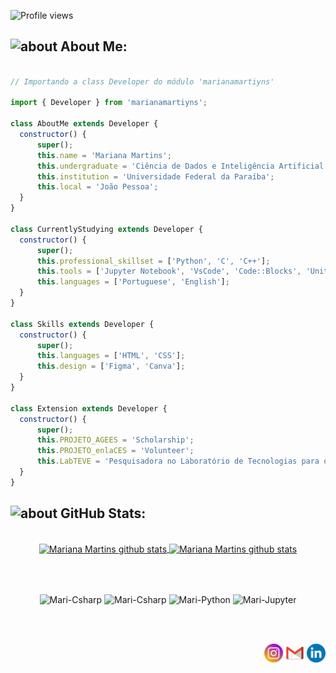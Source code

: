 <p align="left"> <img height="25" width="125" src="https://komarev.com/ghpvc/?username=marianamartiyns&color=ff69b4" alt="Profile views"/>

 ## <img width="32" alt="about" src="https://raw.github.com/elizarov/elizarov/master/about.png"> About Me:
  
  ```js

// Importando a class Developer do módulo 'marianamartiyns'

import { Developer } from 'marianamartiyns';

class AboutMe extends Developer {
    constructor() {
        super();
        this.name = 'Mariana Martins';
        this.undergraduate = 'Ciência de Dados e Inteligência Artificial';
        this.institution = 'Universidade Federal da Paraíba';
        this.local = 'João Pessoa';
    }
}

class CurrentlyStudying extends Developer {
    constructor() {
        super();
        this.professional_skillset = ['Python', 'C', 'C++'];
        this.tools = ['Jupyter Notebook', 'VsCode', 'Code::Blocks', 'Unity3D'];
        this.languages = ['Portuguese', 'English'];
    }
}

class Skills extends Developer {
    constructor() {
        super();
        this.languages = ['HTML', 'CSS'];
        this.design = ['Figma', 'Canva'];
    }
}

class Extension extends Developer {
    constructor() {
        super();
        this.PROJETO_AGEES = 'Scholarship';
        this.PROJETO_enlaCES = 'Volunteer';
        this.LabTEVE = 'Pesquisadora no Laboratório de Tecnologias para o Ensino Virtual e Estatística';
    }
}

``` 

## <img width="32" alt="about" src="https://raw.github.com/elizarov/elizarov/master/about.png"> GitHub Stats:
<br>

<div align="center">
<a href="https://github.com/marianamartiyns">
  <img align="center" height="150" width = "350" src="https://github-readme-stats.vercel.app/api/top-langs/?username=marianamartiyns&layout=compact&langs_count=7&theme=omni" alt="Mariana Martins github stats"/> </a>

<a href="https://github.com/marianamartiyns">
 <img align="center" height="150" width = "350" src="https://github-readme-stats.vercel.app/api?username=marianamartiyns&show_icons=true&theme=omni" alt="Mariana Martins github stats"/> </a>

<br><br>

<img align="center" alt="Mari-Csharp" height="60" width="70" src="https://cdn.jsdelivr.net/gh/devicons/devicon/icons/csharp/csharp-original.svg" />
<img align="center" alt="Mari-Csharp" height="60" width="70" src="https://cdn.jsdelivr.net/gh/devicons/devicon/icons/unity//unity-original.svg" />
<img align="center" alt="Mari-Python" height="60" width="70" src="https://cdn.jsdelivr.net/gh/devicons/devicon/icons/python/python-original.svg" />
<img align="center" alt="Mari-Jupyter" height="60" width="70" src="https://cdn.jsdelivr.net/gh/devicons/devicon/icons/jupyter/jupyter-original-wordmark.svg" />

</div>

<br><br>

<div align="right">
  <a  href="https://instagram.com/marianamartiyns" target="_blank" rel="external"><img height="30" width="30" src="https://github.com/shahbajjamil/Social-Meadia-Icons/blob/cd8986f5a2be2a96df9fabcc13a4129f32c79dbe/Icons-logos/instagram-circle.png" target="_blank"></a>
  <a  href = "mailto:marianamatiyns@gmail.com" target="_blank" rel="external"><img height="30" width="30" src="https://github.com/shahbajjamil/Social-Meadia-Icons/blob/cd8986f5a2be2a96df9fabcc13a4129f32c79dbe/Icons-logos/gmail.png" target="_blank" ></a> 
  <a  href="https://www.linkedin.com/in/profile-mariana-martins" target="_blank" rel="external" ><img height="30" width="30" src="https://github.com/shahbajjamil/Social-Meadia-Icons/blob/cd8986f5a2be2a96df9fabcc13a4129f32c79dbe/Icons-logos/linkedin-circle.png" target="_blank"></a>
</div>
